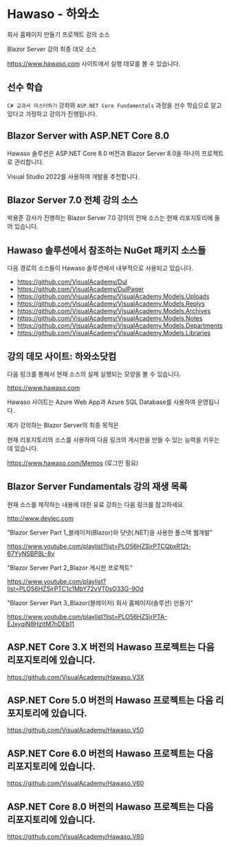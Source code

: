 # Hawaso - 하와소

회사 홈페이지 만들기 프로젝트 강의 소스


Blazor Server 강의 최종 데모 소스

https://www.hawaso.com 사이트에서 실행 데모를 볼 수 있습니다.

## 선수 학습

`C# 교과서 마스터하기` 강좌와 `ASP.NET Core Fundamentals` 과정을 선수 학습으로 알고 있다고 가정하고 강의가 진행됩니다.


## Blazor Server with ASP.NET Core 8.0 

Hawaso 솔루션은 ASP.NET Core 8.0 버전과 Blazor Server 8.0을 하나의 프로젝트로 관리합니다.

Visual Studio 2022를 사용하여 개발을 추천합니다. 


## Blazor Server 7.0 전체 강의 소스

박용준 강사가 진행하는 Blazor Server 7.0 강의의 전체 소스는 현재 리포지토리에 들어 있습니다. 


## Hawaso 솔루션에서 참조하는 NuGet 패키지 소스들

다음 경로의 소스들이 Hawaso 솔루션에서 내부적으로 사용되고 있습니다. 

* https://github.com/VisualAcademy/Dul
* https://github.com/VisualAcademy/DulPager
* https://github.com/VisualAcademy/VisualAcademy.Models.Uploads
* https://github.com/VisualAcademy/VisualAcademy.Models.Replys
* https://github.com/VisualAcademy/VisualAcademy.Models.Archives
* https://github.com/VisualAcademy/VisualAcademy.Models.Notes
* https://github.com/VisualAcademy/VisualAcademy.Models.Departments
* https://github.com/VisualAcademy/VisualAcademy.Models.Libraries


## 강의 데모 사이트: 하와소닷컴

다음 링크를 통해서 현재 소스의 실제 실행되는 모양을 볼 수 있습니다.

https://www.hawaso.com

Hawaso 사이트는 Azure Web App과 Azure SQL Database를 사용하여 운영됩니다.

제가 강의하는 Blazor Server의 최종 목적은 

현재 리포지토리의 소스를 사용하여 다음 링크의 게시판을 만들 수 있는 능력을 키우는데 있습니다. 

https://www.hawaso.com/Memos (로그인 필요) 

   
## Blazor Server Fundamentals 강의 재생 목록

현재 소스를 제작하는 내용에 대한 유료 강좌는 다음 링크를 참고하세요. 

http://www.devlec.com

"Blazor Server Part 1_블레이저(Blazor)와 닷넷(.NET)을 사용한 풀스택 웹개발"

https://www.youtube.com/playlist?list=PLO56HZSjrPTCQbxR12t-67YyNSBP8L-8v

"Blazor Server Part 2_Blazor 게시판 프로젝트"

https://www.youtube.com/playlist?list=PLO56HZSjrPTC1c1MbY72vVT0sO33G-9Od

"Blazor Server Part 3_Blazor(블레이저) 회사 홈페이지(솔루션) 만들기"

https://www.youtube.com/playlist?list=PLO56HZSjrPTA-EJxyqiN8HzItM7nDEb11


## ASP.NET Core 3.X 버전의 Hawaso 프로젝트는 다음 리포지토리에 있습니다.

https://github.com/VisualAcademy/Hawaso.V3X


## ASP.NET Core 5.0 버전의 Hawaso 프로젝트는 다음 리포지토리에 있습니다.

https://github.com/VisualAcademy/Hawaso.V50


## ASP.NET Core 6.0 버전의 Hawaso 프로젝트는 다음 리포지토리에 있습니다.

https://github.com/VisualAcademy/Hawaso.V60


## ASP.NET Core 8.0 버전의 Hawaso 프로젝트는 다음 리포지토리에 있습니다.

https://github.com/VisualAcademy/Hawaso.V80
